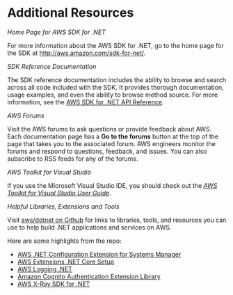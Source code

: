 # Additional Resources<a name="net-dg-additional-resources"></a>

 *Home Page for AWS SDK for \.NET* 

For more information about the AWS SDK for \.NET, go to the home page for the SDK at [http://aws\.amazon\.com/sdk\-for\-net/](https://aws.amazon.com/sdk-for-net/)\.

 *SDK Reference Documentation* 

The SDK reference documentation includes the ability to browse and search across all code included with the SDK\. It provides thorough documentation, usage examples, and even the ability to browse method source\. For more information, see the [AWS SDK for \.NET API Reference](https://docs.aws.amazon.com/sdkfornet/v3/apidocs/)\.

 *AWS Forums* 

Visit the AWS forums to ask questions or provide feedback about AWS\. Each documentation page has a **Go to the forums** button at the top of the page that takes you to the associated forum\. AWS engineers monitor the forums and respond to questions, feedback, and issues\. You can also subscribe to RSS feeds for any of the forums\.

 *AWS Toolkit for Visual Studio* 

If you use the Microsoft Visual Studio IDE, you should check out the *[AWS Toolkit for Visual Studio User Guide](https://docs.aws.amazon.com/AWSToolkitVS/latest/UserGuide/)*\.

 *Helpful Libraries, Extensions and Tools* 

Visit [aws/dotnet on Github](https://github.com/aws/dotnet) for links to libraries, tools, and resources you can use to help build \.NET applications and services on AWS\.

Here are some highlights from the repo:
+  [AWS \.NET Configuration Extension for Systems Manager](https://github.com/aws/aws-dotnet-extensions-configuration) 
+  [AWS Extensions \.NET Core Setup](https://github.com/aws/aws-sdk-net/tree/master/extensions/src/AWSSDK.Extensions.NETCore.Setup) 
+  [AWS Logging \.NET](https://github.com/aws/aws-logging-dotnet) 
+  [Amazon Cognito Authentication Extension Library](https://github.com/aws/aws-sdk-net-extensions-cognito) 
+  [AWS X\-Ray SDK for \.NET](https://github.com/aws/aws-xray-sdk-dotnet) 